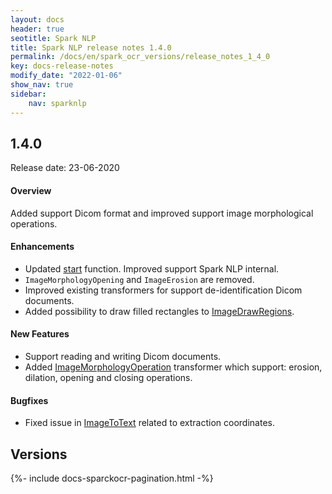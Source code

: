 ```yaml
---
layout: docs
header: true
seotitle: Spark NLP
title: Spark NLP release notes 1.4.0
permalink: /docs/en/spark_ocr_versions/release_notes_1_4_0
key: docs-release-notes
modify_date: "2022-01-06"
show_nav: true
sidebar:
    nav: sparknlp
---
```


<div class="h3-box" markdown="1">

## 1.4.0

Release date: 23-06-2020

#### Overview

Added support Dicom format and improved support image morphological operations.

</div><div class="h3-box" markdown="1">

#### Enhancements

* Updated [start](/docs/en/ocr_install#using-start-function) function. Improved support Spark NLP internal.
* `ImageMorphologyOpening` and `ImageErosion` are removed.
* Improved existing transformers for support de-identification Dicom documents.
* Added possibility to draw filled rectangles to [ImageDrawRegions](/docs/en/ocr_pipeline_components#imagedrawregions).

</div><div class="h3-box" markdown="1">

#### New Features

* Support reading and writing Dicom documents.
* Added [ImageMorphologyOperation](/docs/en/ocr_pipeline_components#imagemorphologyoperation) transformer which support:
 erosion, dilation, opening and closing operations.

</div><div class="h3-box" markdown="1">

#### Bugfixes

* Fixed issue in [ImageToText](/docs/en/ocr_pipeline_components#imagetotext) related to extraction coordinates.


</div><div class="prev_ver h3-box" markdown="1">

## Versions

</div>
{%- include docs-sparckocr-pagination.html -%}